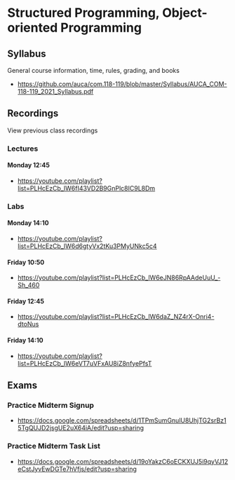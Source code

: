 Structured Programming, Object-oriented Programming
===================================================

## Syllabus

General course information, time, rules, grading, and books

* <https://github.com/auca/com.118-119/blob/master/Syllabus/AUCA_COM-118-119_2021_Syllabus.pdf>

## Recordings

View previous class recordings

### Lectures

#### Monday 12:45

* <https://youtube.com/playlist?list=PLHcEzCb_lW6fI43VD2B9GnPlc8IC9L8Dm>

### Labs

#### Monday 14:10

* <https://youtube.com/playlist?list=PLHcEzCb_lW6d6gtyVx2tKu3PMyUNkc5c4>

#### Friday 10:50

* <https://youtube.com/playlist?list=PLHcEzCb_lW6eJN86RpAAdeUuU_-Sh_460>

#### Friday 12:45

* <https://youtube.com/playlist?list=PLHcEzCb_lW6daZ_NZ4rX-Onri4-dtoNus>

#### Friday 14:10

* <https://youtube.com/playlist?list=PLHcEzCb_lW6eVT7uVFxAU8iZ8nfyePfsT>

## Exams

### Practice Midterm Signup

* <https://docs.google.com/spreadsheets/d/1TPmSumGnulU8UhjTG2srBz15TgQUJD2jsgUE2uX64iA/edit?usp=sharing>

### Practice Midterm Task List

* <https://docs.google.com/spreadsheets/d/19oYakzC6oECKXUJ5i9qyVJ12eCstJyvEwDGTe7hVfjs/edit?usp=sharing>
